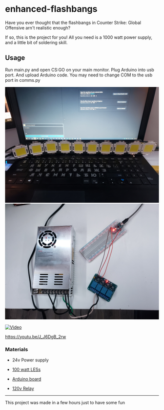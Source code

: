# enhanced-flashbangs 

Have you ever thought that the flashbangs in Counter Strike: Global Offensive arn't realistic enough?

If so, this is the project for you! All you need is a 1000 watt power supply, and a little bit of soldering skill. 

## Usage

Run main.py and open CS:GO on your main monitor. 
Plug Arduino into usb port. And upload Arduino code. You may need to change COM to the usb port in comms.py

![LEDs](./MEDIA/LEDs.jpg)
![Electronics](./MEDIA/Electronics.jpg)

[![Video](https://img.youtube.com/vi/J_J6DgB_2rw/0.jpg)](https://youtu.be/J_J6DgB_2rw)

https://youtu.be/J_J6DgB_2rw

### Materials

- 24v Power supply

- [100 watt LESs](https://www.aliexpress.com/item/32980694428.html?spm=a2g0o.order_list.0.0.21ef1802r6l3Vy)

- [Arduino board](https://www.aliexpress.com/item/1005002966043359.html?spm=a2g0o.productlist.0.0.1fbd4c8e6hRNWf&algo_pvid=11397173-55ef-475e-84d7-9ea083c2d97a&aem_p4p_detail=202203141105343459591257385900047535111&algo_exp_id=11397173-55ef-475e-84d7-9ea083c2d97a-0&pdp_ext_f=%7B%22sku_id%22%3A%2212000022995747732%22%7D&pdp_pi=-1%3B6.98%3B-1%3B-1%40salePrice%3BCAD%3Bsearch-mainSearch)

- [120v Relay](https://www.aliexpress.com/item/32274260444.html?spm=a2g0o.order_list.0.0.21ef7385fMxzqL)

----

This project was made in a few hours just to have some fun
